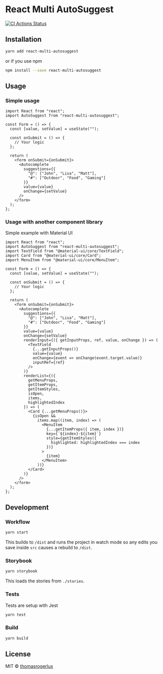 # React Multi AutoSuggest

[![CI Actions Status](https://github.com/thomasrogerlux/react-multi-autosuggest/workflows/CI/badge.svg)](https://github.com/thomasrogerlux/react-multi-autosuggest/actions)

## Installation

```bash
yarn add react-multi-autosuggest
```

or if you use npm

```bash
npm install --save react-multi-autosuggest
```

## Usage

### Simple usage

```tsx
import React from "react";
import AutoSuggest from "react-multi-autosuggest";

const Form = () => {
  const [value, setValue] = useState("");

  const onSubmit = () => {
    // Your logic
  };

  return (
    <form onSubmit={onSubmit}>
      <Autocomplete
        suggestions={{
          "@": ["John", "Lisa", "Matt"],
          "#": ["Outdoor", "Food", "Gaming"]
        }}
        value={value}
        onChange={setValue}
      />
    </form>
  );
};
```

### Usage with another component library

Simple example with Material UI

```tsx
import React from "react";
import AutoSuggest from "react-multi-autosuggest";
import TextField from "@material-ui/core/TextField";
import Card from "@material-ui/core/Card";
import MenuItem from "@material-ui/core/MenuItem";

const Form = () => {
  const [value, setValue] = useState("");

  const onSubmit = () => {
    // Your logic
  };

  return (
    <form onSubmit={onSubmit}>
      <Autocomplete
        suggestions={{
          "@": ["John", "Lisa", "Matt"],
          "#": ["Outdoor", "Food", "Gaming"]
        }}
        value={value}
        onChange={setValue}
        renderInput={({ getInputProps, ref, value, onChange }) => (
          <TextField
            {...getInputProps()}
            value={value}
            onChange={event => onChange(event.target.value)}
            inputRef={ref}
          />
        )}
        renderList={({
          getMenuProps,
          getItemProps,
          getItemStyles,
          isOpen,
          items,
          highlightedIndex
        }) => (
          <Card {...getMenuProps()}>
            {isOpen &&
              items.map((item, index) => (
                <MenuItem
                  {...getItemProps({ item, index })}
                  key={`${index}-${item}`}
                  style={getItemStyles({
                    highlighted: highlightedIndex === index
                  })}
                >
                  {item}
                </MenuItem>
              ))}
          </Card>
        )}
      />
    </form>
  );
};
```

## Development

### Workflow

```bash
yarn start
```

This builds to `/dist` and runs the project in watch mode so any edits you save inside `src` causes a rebuild to `/dist`.

### Storybook

```bash
yarn storybook
```

This loads the stories from `./stories`.

### Tests

Tests are setup with Jest

```bash
yarn test
```

### Build

```bash
yarn build
```

## License

MIT © [thomasrogerlux](https://github.com/thomasrogerlux)
